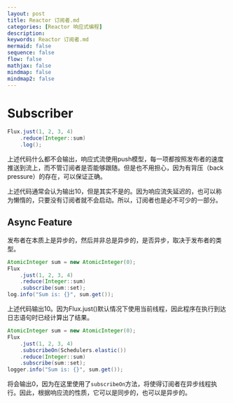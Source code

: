 ```yaml
---
layout: post
title: Reactor 订阅者.md
categories: [Reactor 响应式编程]
description: 
keywords: Reactor 订阅者.md
mermaid: false
sequence: false
flow: false
mathjax: false
mindmap: false
mindmap2: false
---
```

# Subscriber

```java
Flux.just(1, 2, 3, 4)
    .reduce(Integer::sum)
    .log();
```

上述代码什么都不会输出，响应式流使用push模型，每一项都按照发布者的速度推送到流上，而不管订阅者是否能够跟随。但是也不用担心，因为有背压（back pressure）的存在，可以保证正确。

上述代码通常会认为输出10，但是其实不是的。因为响应流失延迟的，也可以称为懒惰的，只要没有订阅者就不会启动。所以，订阅者也是必不可少的一部分。



## Async Feature

发布者在本质上是异步的，然后并非总是异步的，是否异步，取决于发布者的类型。

```java
AtomicInteger sum = new AtomicInteger(0);
Flux
    .just(1, 2, 3, 4)
    .reduce(Integer::sum)
    .subscribe(sum::set);
log.info("Sum is: {}", sum.get());
```



上述代码输出10。因为Flux.just()默认情况下使用当前线程，因此程序在执行到达日志语句时已经计算出了结果。



```java
AtomicInteger sum = new AtomicInteger(0);
Flux
    .just(1, 2, 3, 4)
    .subscribeOn(Schedulers.elastic())
    .reduce(Integer::sum)
    .subscribe(sum::set);
logger.info("Sum is: {}", sum.get());
```



将会输出0，因为在这里使用了`subscribeOn`方法，将使得订阅者在异步线程执行。因此，根据响应流的性质，它可以是同步的，也可以是异步的。
